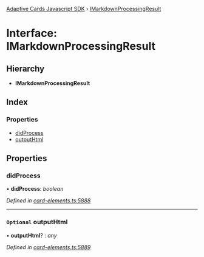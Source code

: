 [Adaptive Cards Javascript SDK](../README.md) › [IMarkdownProcessingResult](imarkdownprocessingresult.md)

# Interface: IMarkdownProcessingResult

## Hierarchy

* **IMarkdownProcessingResult**

## Index

### Properties

* [didProcess](imarkdownprocessingresult.md#didprocess)
* [outputHtml](imarkdownprocessingresult.md#optional-outputhtml)

## Properties

###  didProcess

• **didProcess**: *boolean*

*Defined in [card-elements.ts:5888](https://github.com/microsoft/AdaptiveCards/blob/8588bd5ad/source/nodejs/adaptivecards/src/card-elements.ts#L5888)*

___

### `Optional` outputHtml

• **outputHtml**? : *any*

*Defined in [card-elements.ts:5889](https://github.com/microsoft/AdaptiveCards/blob/8588bd5ad/source/nodejs/adaptivecards/src/card-elements.ts#L5889)*

